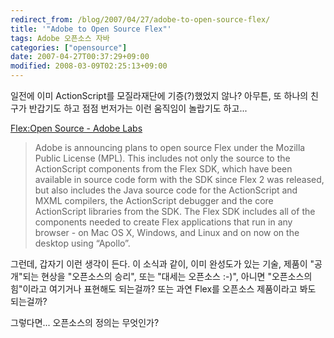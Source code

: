 ```yaml
---
redirect_from: /blog/2007/04/27/adobe-to-open-source-flex/
title: '"Adobe to Open Source Flex"'
tags: Adobe 오픈소스 자바
categories: ["opensource"]
date: 2007-04-27T00:37:29+09:00
modified: 2008-03-09T02:25:13+09:00
---
```

일전에 이미 ActionScript를 모질라재단에 기증(?)했었지 않나? 아무튼, 또
하나의 친구가 반갑기도 하고 점점 번저가는 이런 움직임이 놀랍기도 하고...

[Flex:Open Source - Adobe Labs](http://labs.adobe.com/wiki/index.php/Flex:Open_Source)

> Adobe is announcing plans to open source Flex under the Mozilla Public License (MPL). This includes not only the source to the ActionScript components from the Flex SDK, which have been available in source code form with the SDK since Flex 2 was released, but also includes the Java source code for the ActionScript and MXML compilers, the ActionScript debugger and the core ActionScript libraries from the SDK. The Flex SDK includes all of the components needed to create Flex applications that run in any browser - on Mac OS X, Windows, and Linux and on now on the desktop using “Apollo”.

그런데, 갑자기 이런 생각이 든다. 이 소식과 같이, 이미 완성도가 있는 기술,
제품이 "공개"되는 현상을 "오픈소스의 승리", 또는 "대세는 오픈소스 :-)",
아니면 "오픈소스의 힘"이라고 여기거나 표현해도 되는걸까? 또는 과연 Flex를
오픈소스 제품이라고 봐도 되는걸까?

그렇다면... 오픈소스의 정의는 무엇인가?
